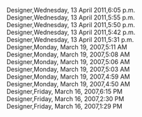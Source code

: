 ﻿Designer,Wednesday, 13 April 2011,6:05 p.m.  Designer,Wednesday, 13 April 2011,5:55 p.m.  Designer,Wednesday, 13 April 2011,5:50 p.m.  Designer,Wednesday, 13 April 2011,5:42 p.m.  Designer,Wednesday, 13 April 2011,5:31 p.m.  Designer,Monday, March 19, 2007,5:11 AM  Designer,Monday, March 19, 2007,5:08 AM  Designer,Monday, March 19, 2007,5:06 AM  Designer,Monday, March 19, 2007,5:03 AM  Designer,Monday, March 19, 2007,4:59 AM  Designer,Monday, March 19, 2007,4:50 AM  Designer,Friday, March 16, 2007,6:15 PM  Designer,Friday, March 16, 2007,2:30 PM  Designer,Friday, March 16, 2007,1:29 PM